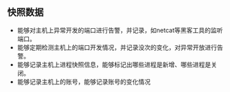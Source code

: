 ## 快照数据
* 能够对主机上异常开发的端口进行告警，并记录，如netcat等黑客工具的监听端口。
* 能够定期检测主机上的端口开发情况，并记录没次的变化，对异常开放进行告警。
* 能够记录主机上进程快照信息，能够标记出哪些进程是新增、哪些进程是关闭。
* 能够记录主机上的账号，能够记录账号的变化情况
